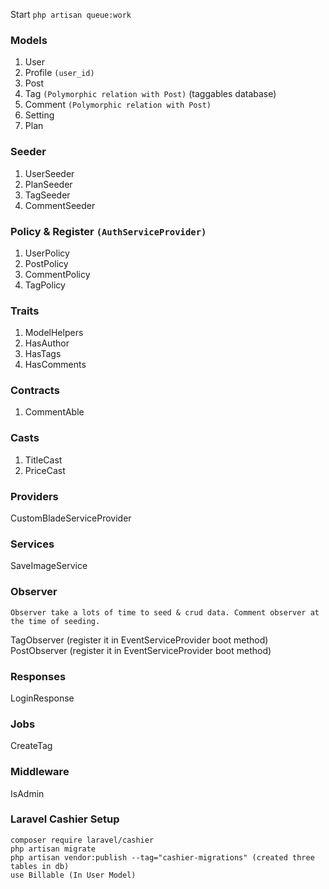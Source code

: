 <!-- alt+m  for snippets -->

Start `php artisan queue:work`

### Models

1. User
1. Profile `(user_id)`
1. Post
1. Tag `(Polymorphic relation with Post)` (taggables database)
1. Comment `(Polymorphic relation with Post)`
1. Setting
1. Plan

### Seeder

1. UserSeeder
1. PlanSeeder
1. TagSeeder
1. CommentSeeder

### Policy & Register `(AuthServiceProvider)`

1. UserPolicy
1. PostPolicy
1. CommentPolicy
1. TagPolicy

### Traits

1. ModelHelpers
1. HasAuthor
1. HasTags
1. HasComments

### Contracts

1. CommentAble

### Casts

1. TitleCast
1. PriceCast

### Providers

CustomBladeServiceProvider
### Services

SaveImageService

### Observer 
`Observer take a lots of time to seed & crud data. Comment observer at the time of seeding.`

TagObserver (register it in EventServiceProvider boot method)
PostObserver (register it in EventServiceProvider boot method)

### Responses

LoginResponse

### Jobs
CreateTag

### Middleware

IsAdmin

### Laravel Cashier Setup

```
composer require laravel/cashier
php artisan migrate
php artisan vendor:publish --tag="cashier-migrations" (created three tables in db)
use Billable (In User Model)
```
